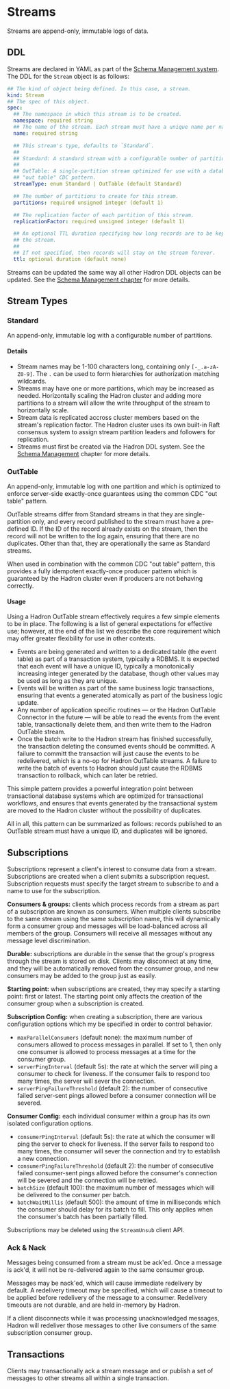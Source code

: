 Streams
=======
Streams are append-only, immutable logs of data.

## DDL
Streams are declared in YAML as part of the [Schema Management system](./schema.md). The DDL for the `Stream` object is as follows:

```yaml
## The kind of object being defined. In this case, a stream.
kind: Stream
## The spec of this object.
spec:
  ## The namespace in which this stream is to be created.
  namespace: required string
  ## The name of the stream. Each stream must have a unique name per namespace.
  name: required string

  ## This stream's type, defaults to `Standard`.
  ##
  ## Standard: A standard stream with a configurable number of partitions.
  ##
  ## OutTable: A single-partition stream optimized for use with a database
  ## "out table" CDC pattern.
  streamType: enum Standard | OutTable (default Standard)

  ## The number of partitions to create for this stream.
  partitions: required unsigned integer (default 1)

  ## The replication factor of each partition of this stream.
  replicationFactor: required unsigned integer (default 1)

  ## An optional TTL duration specifying how long records are to be kept on
  ## the stream.
  ##
  ## If not specified, then records will stay on the stream forever.
  ttl: optional duration (default none)
```

Streams can be updated the same way all other Hadron DDL objects can be updated. See the [Schema Management chapter](./schema.md) for more details.

## Stream Types
### Standard
An append-only, immutable log with a configurable number of partitions.

#### Details
- Stream names may be 1-100 characters long, containing only `[-_.a-zA-Z0-9]`. The `.` can be used to form hierarchies for authorization matching wildcards.
- Streams may have one or more partitions, which may be increased as needed. Horizontally scaling the Hadron cluster and adding more partitions to a stream will allow the write throughput of the stream to horizontally scale.
- Stream data is replicated accross cluster members based on the stream's replication factor. The Hadron cluster uses its own built-in Raft consensus system to assign stream partition leaders and followers for replication.
- Streams must first be created via the Hadron DDL system. See the [Schema Management](./schema.md) chapter for more details.

### OutTable
An append-only, immutable log with one partition and which is optimized to enforce server-side exactly-once guarantees using the common CDC "out table" pattern.

OutTable streams differ from Standard streams in that they are single-partition only, and every record published to the stream must have a pre-defined ID. If the ID of the record already exists on the stream, then the record will not be written to the log again, ensuring that there are no duplicates. Other than that, they are operationally the same as Standard streams.

When used in combination with the common CDC "out table" pattern, this provides a fully idempotent exactly-once producer pattern which is guaranteed by the Hadron cluster even if producers are not behaving correctly.

#### Usage
Using a Hadron OutTable stream effectively requires a few simple elements to be in place. The following is a list of general expectations for effective use; however, at the end of the list we describe the core requirement which may offer greater flexibility for use in other contexts.

- Events are being generated and written to a dedicated table (the event table) as part of a transaction system, typically a RDBMS. It is expected that each event will have a unique ID, typically a monotonically increasing integer generated by the database, though other values may be used as long as they are unique.
- Events will be written as part of the same business logic transactions, ensuring that events a generated atomically as part of the business logic update.
- Any number of application specific routines — or the Hadron OutTable Connector in the future — will be able to read the events from the event table, transactionally delete them, and then write them to the Hadron OutTable stream.
- Once the batch write to the Hadron stream has finished successfully, the transaction deleting the consumed events should be committed. A failure to committ the transaction will just cause the events to be redelivered, which is a no-op for Hadron OutTable streams. A failure to write the batch of events to Hadron should just cause the RDBMS transaction to rollback, which can later be retried.

This simple pattern provides a powerful integration point between transactional database systems which are optimized for transactional workflows, and ensures that events generated by the transactional system are moved to the Hadron cluster without the possibility of duplicates.

All in all, this pattern can be summarized as follows: records published to an OutTable stream must have a unique ID, and duplicates will be ignored.

## Subscriptions
Subscriptions represent a client's interest to consume data from a stream. Subscriptions are created when a client submits a subscription request. Subscription requests must specify the target stream to subscribe to and a name to use for the subscription.

**Consumers & groups:** clients which process records from a stream as part of a subscription are known as consumers. When multiple clients subscribe to the same stream using the same subscription name, this will dynamically form a consumer group and messages will be load-balanced across all members of the group. Consumers will receive all messages without any message level discrimination.

**Durable:** subscriptions are durable in the sense that the group's progress through the stream is stored on disk. Clients may disconnect at any time, and they will be automatically removed from the consumer group, and new consumers may be added to the group just as easily.

**Starting point:** when subscriptions are created, they may specify a starting point: first or latest. The starting point only affects the creation of the consumer group when a subscription is created.

**Subscription Config:** when creating a subscription, there are various configuration options which my be specified in order to control behavior.
- `maxParallelConsumers` (default none): the maximum number of consumers allowed to process messages in parallel. If set to 1, then only one consumer is allowed to process messages at a time for the consumer group.
- `serverPingInterval` (default 5s): the rate at which the server will ping a consumer to check for liveness. If the consumer fails to respond too many times, the server will sever the connection.
- `serverPingFailureThreshold` (default 2): the number of consecutive failed server-sent pings allowed before a consumer connection will be severed.

**Consumer Config:** each individual consumer within a group has its own isolated configuration options.
- `consumerPingInterval` (default 5s): the rate at which the consumer will ping the server to check for liveness. If the server fails to respond too many times, the consumer will sever the connection and try to establish a new connection.
- `consumerPingFailureThreshold` (default 2): the number of consecutive failed consumer-sent pings allowed before the consumer's connection will be severed and the connection will be retried.
- `batchSize` (default 100): the maximum number of messages which will be delivered to the consumer per batch.
- `batchWaitMillis` (default 500): the amount of time in milliseconds which the consumer should delay for its batch to fill. This only applies when the consumer's batch has been partially filled.

Subscriptions may be deleted using the `StreamUnsub` client API.

### Ack & Nack
Messages being consumed from a stream must be ack'ed. Once a message is ack'd, it will not be re-delivered again to the same consumer group.

Messages may be nack'ed, which will cause immediate redelivery by default. A redelivery timeout may be specified, which will cause a timeout to be applied before redelivery of the message to a consumer. Redelivery timeouts are not durable, and are held in-memory by Hadron.

If a client disconnects while it was processing unacknowledged messages, Hadron will redeliver those messages to other live consumers of the same subscription consumer group.

## Transactions
Clients may transactionally ack a stream message and or publish a set of messages to other streams all within a single transaction.
